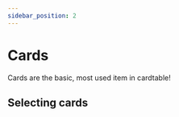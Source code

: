 ```yaml
---
sidebar_position: 2
---
```


# Cards

Cards are the basic, most used item in cardtable!

## Selecting cards
